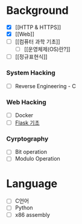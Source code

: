 # Background

- [x] [[HTTP & HTTPS]]
- [x] [[Web]]
- [ ] [[컴퓨터 과학 기초]]
	- [ ] [[운영체제(OS)란?]]
- [ ] [[정규표현식]]
### System Hacking
- [ ] Reverse Engineering - C
### Web Hacking
- [ ] Docker
- [ ] [Flask 기초](https://wikidocs.net/book/4542)
### Cyrptography
- [ ] Bit operation
- [ ] Modulo Operation
# Language

- [ ] C언어
- [ ] Python
- [ ] x86 assembly